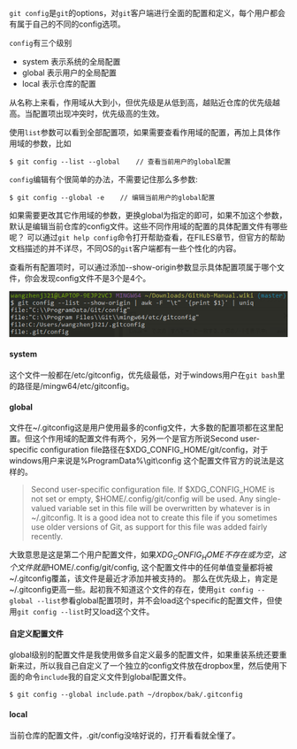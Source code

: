 `git config`是`git`的options，对`git`客户端进行全面的配置和定义，每个用户都会有属于自己的不同的config选项。

`config`有三个级别
- system 表示系统的全局配置
- global 表示用户的全局配置
- local  表示仓库的配置

从名称上来看，作用域从大到小，但优先级是从低到高，越贴近仓库的优先级越高。当配置项出现冲突时，优先级高的生效。

使用`list`参数可以看到全部配置项，如果需要查看作用域的配置，再加上具体作用域的参数，比如
```
$ git config --list --global    // 查看当前用户的global配置
```

`config`编辑有个很简单的办法，不需要记住那么多参数:
```
$ git config --global -e    // 编辑当前用户的global配置
```
如果需要更改其它作用域的参数，更换global为指定的即可，如果不加这个参数，默认是编辑当前仓库的config文件。这些不同作用域的配置的具体配置文件有哪些呢？ 可以通过`git help config`命令打开帮助查看，在FILES章节，但官方的帮助文档描述的并不详尽，不同OS的`git`客户端都有一些个性化的内容。

查看所有配置项时，可以通过添加--show-origin参数显示具体配置项属于哪个文件，你会发现config文件不是3个是4个。

![](img/git-config/git_config_list_show_origin.png?raw=true)

#### system
这个文件一般都在/etc/gitconfig，优先级最低，对于windows用户在`git bash`里的路径是/mingw64/etc/gitconfig。

#### global
文件在~/.gitconfig这是用户使用最多的config文件，大多数的配置项都在这里配置。但这个作用域的配置文件有两个，另外一个是官方所说Second user-specific configuration file路径在$XDG_CONFIG_HOME/git/config，对于windows用户来说是%ProgramData%\git\config
这个配置文件官方的说法是这样的。
> Second user-specific configuration file. If $XDG_CONFIG_HOME is not set or empty, $HOME/.config/git/config will be used. Any single-valued variable set in this file will be overwritten by whatever is in ~/.gitconfig. It is a good idea not to create this file if you sometimes use older versions of Git, as support for this file was added fairly recently.

大致意思是这是第二个用户配置文件，如果$XDG_CONFIG_HOME不存在或为空，这个文件就是$HOME/.config/git/config, 这个配置文件中的任何单值变量都将被~/.gitconfig覆盖，该文件是最近才添加并被支持的。 那么在优先级上，肯定是~/.gitconfig更高一些。起初我不知道这个文件的存在，使用`git config --global --list`参看global配置项时，并不会load这个specific的配置文件，但使用`git config --list`时又load这个文件。

#### 自定义配置文件
global级别的配置文件是我使用做多自定义最多的配置文件，如果重装系统还要重新来过，所以我自己自定义了一个独立的config文件放在dropbox里，然后使用下面的命令`include`我的自定义文件到global配置文件。
```
$ git config --global include.path ~/dropbox/bak/.gitconfig
```

#### local
当前仓库的配置文件，.git/config没啥好说的，打开看看就全懂了。
